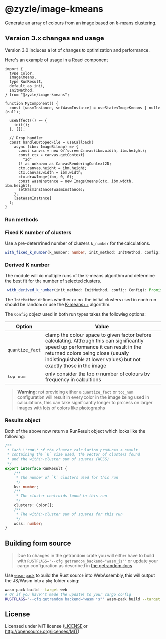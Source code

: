 # @zyzle/image-kmeans

Generate an array of colours from an image based on _k_-means clustering.

## Version 3.x changes and usage

Version 3.0 includes a lot of changes to optimization and performance.

Here's an example of usage in a React component

```tsx
import {
  type Color,
  ImageKmeans,
  type RunResult,
  default as init,
  InitMethod,
} from "@zyzle/image-kmeans";

function MyComponent() {
  const [wasmInstance, setWasmInstance] = useState<ImageKmeans | null>(null);

  useEffect(() => {
    init();
  }, []);

  // Drop handler 
  const handleDroppedFile = useCallback(
    async (ibm: ImageBitmap) => {
      const canvas = new OffscreenCanvas(ibm.width, ibm.height);
      const ctx = canvas.getContext(
        "2d"
      )! as unknown as CanvasRenderingContext2D;
      ctx.canvas.height = ibm.height;
      ctx.canvas.width = ibm.width;
      ctx.drawImage(ibm, 0, 0);
      const wasmInstance = new ImageKmeans(ctx, ibm.width, ibm.height);
      setWasmInstance(wasmInstance);
    },
    [setWasmInstance]
  );
}
```

### Run methods

### Fixed K number of clusters

Use a pre-determined number of clusters `k_number` for the calculations.

```ts
with_fixed_k_number(k_number: number, init_method: InitMethod, config: Config): Promise<RunResult>;
```

### Derived K number

The module will do multiple runs of the k-means algorithm and determine the
best fit for the number of selected clusters.

```ts
 with_derived_k_number(init_method: InitMethod, config: Config): Promise<RunResult>;
```

The `InitMethod` defines whether or not the initial clusters used in each run should be random or use the [K-means++](https://en.wikipedia.org/wiki/K-means++) algorithm.

The `Config` object used in both run types takes the following options:

| Option | Value |
|--------|-------|
| `quantize_fact` | clamp the colour space to given factor before calculating. Although this can significantly speed up performance it can result in the returned colors being close (usually indistinguishable at lower values) but not exactly those in the image |
| `top_num` | only consider the top *n* number of colours by frequency in calcultions |


> **Warning:** not providing either a `quantize_fact` or `top_num` configuration will result in every color in the image being used in calculations, this can take significantly longer to process on larger images with lots of colors like photographs


### Results object

Both of the above now return a RunResult object which looks like the following:

```ts
/**
 * Each \'run\' of the cluster calculation produces a result
 * containing the `k` size used, the vector of clusters found
 * and the within-cluster sum of squares (WCSS)
 */
export interface RunResult {
    /**
     * The number of `k` clusters used for this run
     */
    ks: number;
    /**
     * The cluster centroids found in this run
     */
    clusters: Color[];
    /**
     * The within-cluster sum of squares for this run
     */
    wcss: number;
}
```

## Building form source

> Due to changes in the getrandom crate you will either have to build with `RUSTFLAGS='--cfg getrandom_backend="wasm_js"'` or update your cargo configuration as described in [the getrandom docs](https://docs.rs/getrandom/0.3.3/getrandom/#opt-in-backends)

Use [`wasm-pack`](https://rustwasm.github.io/docs/wasm-pack/introduction.html) to build the Rust source into WebAssembly, this will output the JS/Wasm into a `pkg` folder using:

```bash
wasm-pack build --target web
# Or if you haven't made the updates to your cargo config
RUSTFLAGS='--cfg getrandom_backend="wasm_js"' wasm-pack build --target web
```

## License

Licensed under MIT license ([LICENSE](LICENSE) or http://opensource.org/licenses/MIT)
